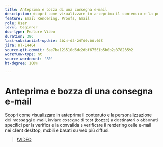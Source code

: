 ```yaml
---
title: Anteprima e bozza di una consegna e-mail
description: Scopri come visualizzare in anteprima il contenuto e la personalizzazione dei messaggi e-mail, inviare cosegne di test (bozze) a destinatari o abbonati specifici per la verifica e la convalida e verificare il rendering delle e-mail nei client desktop, mobili e basati su web più diffusi.
feature: Email Rendering, Proofs, Email
role: User
level: Beginner
doc-type: Feature Video
duration: 386
last-substantial-update: 2024-02-29T00:00:00Z
jira: KT-14404
source-git-commit: 6ae7ba123510d6dc2dbf67561b5b0b2e87823592
workflow-type: ht
source-wordcount: '80'
ht-degree: 100%

---
```



# Anteprima e bozza di una consegna e-mail

Scopri come visualizzare in anteprima il contenuto e la personalizzazione dei messaggi e-mail, inviare cosegne di test (bozze) a destinatari o abbonati specifici per la verifica e la convalida e verificare il rendering delle e-mail nei client desktop, mobili e basati su web più diffusi.

>[!VIDEO](https://video.tv.adobe.com/v/3425862/?learn=on)
